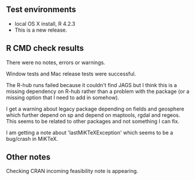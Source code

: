 ## Test environments
* local OS X install, R 4.2.3
* This is a new release.

## R CMD check results
There were no notes, errors or warnings.

Window tests and Mac release tests were successful.

The R-hub runs 
  failed because it couldn't find JAGS but I think this 
  is a missing dependency on R-hub rather than a 
  problem with the package (or a missing option that I 
  need to add in somehow).

I get a warning about 
  legacy package depending on fields and geosphere 
  which further depend on sp and depend on maptools, 
  rgdal and regeos. This seems to be related to other 
  packages and not something I can fix. 
  
I am getting a note about 'lastMiKTeXException' which seems to be a bug/crash in MiKTeX.
## Other notes
Checking CRAN incoming feasibility note is appearing.
